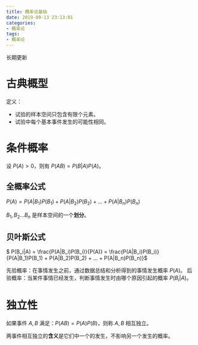 ```yaml
---
title: 概率论基础
date: 2019-09-13 23:13:01
categories:
- 概率论
tags:
- 概率论
---
```


长期更新


# 古典概型

定义：
- 试验的样本空间只包含有限个元素。
- 试验中每个基本事件发生的可能性相同。

# 条件概率

设 $P(A) > 0$，则有 $P(AB) = P(B|A)P(A)$。

## 全概率公式

$P(A) = P(A|B_1)P(B_1) + P(A|B_2)P(B_2) + ... + P(A|B_n)P(B_n)$

$B_1,B_2...B_n$ 是样本空间的一个**划分**。

## 贝叶斯公式

$ P(B_i|A) = \frac{P(A|B_i)P(B_i)}{P(A)} = \frac{P(A|B_i)P(B_i)}{P(A|B_1)P(B_1) + P(A|B_2)P(B_2) + ... + P(A|B_n)P(B_n)}$

先验概率：在事情发生之前，通过数据总结和分析得到的事情发生概率 $P(A)$。
后验概率：当某件事情已经发生，判断事情发生时由哪个原因引起的概率 $P(B_i|A)$。

# 独立性

如果事件 $A,B$ 满足：$P(AB) = P(A)P(B)$，则称 $A,B$ 相互独立。

两事件相互独立的**含义**是它们中一个的发生，不影响另一个发生的概率。